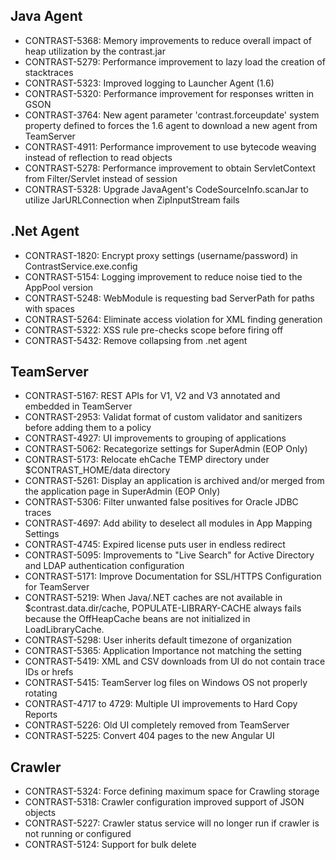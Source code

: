 <!--
title: "Contrast 3.1.9 Release Notes - August 17, 2015"
description: "Contrast 3.1.9 Release Notes - August 17, 2015"
-->

## Java Agent
* CONTRAST-5368: Memory improvements to reduce overall impact of heap utilization by the contrast.jar
* CONTRAST-5279: Performance improvement to lazy load the creation of stacktraces
* CONTRAST-5323: Improved logging to Launcher Agent (1.6)
* CONTRAST-5320: Performance improvement for responses written in GSON
* CONTRAST-3764: New agent parameter 'contrast.forceupdate' system property defined to forces the 1.6 agent to download a new agent from TeamServer
* CONTRAST-4911: Performance improvement to use bytecode weaving instead of reflection to read objects
* CONTRAST-5278: Performance improvement to obtain ServletContext from Filter/Servlet instead of session
* CONTRAST-5328: Upgrade JavaAgent's CodeSourceInfo.scanJar to utilize JarURLConnection when ZipInputStream fails

## .Net Agent
* CONTRAST-1820: Encrypt proxy settings (username/password) in ContrastService.exe.config
* CONTRAST-5154: Logging improvement to reduce noise tied to the AppPool version
* CONTRAST-5248: WebModule is requesting bad ServerPath for paths with spaces
* CONTRAST-5264: Eliminate access violation for XML finding generation
* CONTRAST-5322: XSS rule pre-checks scope before firing off
* CONTRAST-5432: Remove collapsing from .net agent

## TeamServer
* CONTRAST-5167: REST APIs for V1, V2 and V3 annotated and embedded in TeamServer
* CONTRAST-2953: Validat format of custom validator and sanitizers before adding them to a policy
* CONTRAST-4927: UI improvements to grouping of applications
* CONTRAST-5062: Recategorize settings for SuperAdmin (EOP Only)
* CONTRAST-5173: Relocate ehCache TEMP directory under $CONTRAST_HOME/data directory
* CONTRAST-5261: Display an application is archived and/or merged from the application page in SuperAdmin (EOP Only)
* CONTRAST-5306: Filter unwanted false positives for Oracle JDBC traces
* CONTRAST-4697: Add ability to deselect all modules in App Mapping Settings
* CONTRAST-4745: Expired license puts user in endless redirect
* CONTRAST-5095: Improvements to "Live Search" for Active Directory and LDAP authentication configuration
* CONTRAST-5171: Improve Documentation for SSL/HTTPS Configuration for TeamServer
* CONTRAST-5219: When Java/.NET caches are not available in $contrast.data.dir/cache, POPULATE-LIBRARY-CACHE always fails because the OffHeapCache beans are not initialized in LoadLibraryCache.
* CONTRAST-5298: User inherits default timezone of organization
* CONTRAST-5365: Application Importance not matching the setting
* CONTRAST-5419: XML and CSV downloads from UI do not contain trace IDs or hrefs
* CONTRAST-5415: TeamServer log files on Windows OS not properly rotating
* CONTRAST-4717 to 4729: Multiple UI improvements to Hard Copy Reports
* CONTRAST-5226: Old UI completely removed from TeamServer
* CONTRAST-5225: Convert 404 pages to the new Angular UI

## Crawler
* CONTRAST-5324: Force defining maximum space for Crawling storage
* CONTRAST-5318: Crawler configuration improved support of JSON objects
* CONTRAST-5227: Crawler status service will no longer run if crawler is not running or configured
* CONTRAST-5124: Support for bulk delete

